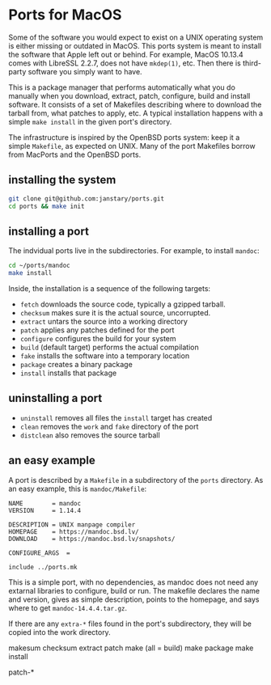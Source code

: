 # Ports for MacOS

Some of the software you would expect to exist on a UNIX operating system
is either missing or outdated in MacOS. This ports system is meant to install
the software that Apple left out or behind. For example, MacOS 10.13.4
comes with LibreSSL 2.2.7, does not have `mkdep(1)`, etc.
Then there is third-party software you simply want to have.

This is a package manager that performs automatically what you do manually
when you download, extract, patch, configure, build and install software.
It consists of a set of Makefiles describing where to download
the tarball from, what patches to apply, etc. A typical installation
happens with a simple `make install` in the given port's directory.

The infrastructure is inspired by the OpenBSD ports system:
keep it a simple `Makefile`, as expected on UNIX. Many of the
port Makefiles borrow from MacPorts and the OpenBSD ports.

## installing the system

```sh
git clone git@github.com:janstary/ports.git
cd ports && make init
```

## installing a port

The indvidual ports live in the subdirectories.
For example, to install `mandoc`:

```sh
cd ~/ports/mandoc
make install
```

Inside, the installation is a sequence of the following targets:

* `fetch` downloads the source code, typically a gzipped tarball.
* `checksum` makes sure it is the actual source, uncorrupted.
* `extract` untars the source into a working directory
* `patch` applies any patches defined for the port
* `configure` configures the build for your system
* `build` (default target) performs the actual compilation
* `fake` installs the software into a temporary location
* `package` creates a binary package
* `install` installs that package

## uninstalling a port

* `uninstall` removes all files the `install` target has created
* `clean` removes the `work` and `fake` directory of the port
* `distclean` also removes the source tarball

## an easy example

A port is described by a `Makefile` in a subdirectory of the `ports` directory.
As an easy example, this is `mandoc/Makefile`:

```make
NAME		= mandoc
VERSION		= 1.14.4

DESCRIPTION	= UNIX manpage compiler
HOMEPAGE	= https://mandoc.bsd.lv/
DOWNLOAD	= https://mandoc.bsd.lv/snapshots/

CONFIGURE_ARGS	=

include ../ports.mk
```

This is a simple port, with no dependencies, as mandoc does not
need any extarnal libraries to configure, build or run. The makefile
declares the name and version, gives as simple description, points
to the homepage, and says where to get `mandoc-14.4.4.tar.gz`.

If there are any `extra-*` files found in the port's subdirectory,
they will be copied into the work directory.

makesum
checksum
extract
patch
make (all = build)
make package
make install

patch-*
